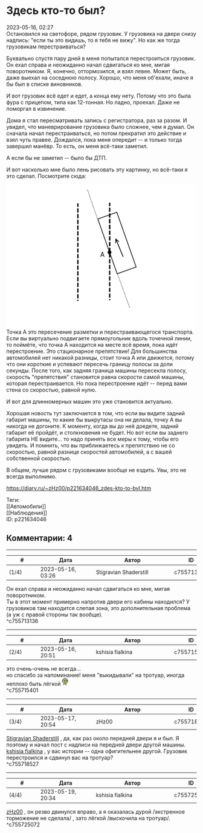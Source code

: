 Здесь кто-то был?
=================

  
2023-05-16, 02:27  
 Остановился на светофоре, рядом грузовик. У грузовика на двери снизу надпись: "если ты это видишь, то я тебя не вижу". Но как же тогда грузовикам перестраиваться?   
   
 Буквально спустя пару дней в меня попытался перестроиться грузовик. Он ехал справа и неожиданно начал сдвигаться ко мне, мигая поворотником. Я, конечно, оттормозился, и взял левее. Может быть, даже выехал на соседнюю полосу. Хорошо, что меня об'ехали, иначе я бы был в списке виновников.   
   
 И вот грузовик всё едет и едет, а конца ему нету. Потому что это была фура с прицепом, типа как 12-тонная. Но ладно, проехал. Даже не поморгал в извинение.   
   
 Дома я стал пересматривать запись с регистратора, раз за разом. И увидел, что маневрирование грузовика было сложнее, чем я думал. Он сначала начал перестраиваться, но потом прекратил это действие и взял чуть правее. Дождался, пока меня опередит -- и только тогда завершил манёвр. То есть, он меня всё-таки заметил.   
   
 А если бы не заметил -- было бы ДТП.   
   
 И вот насколько мне было лень рисовать эту картинку, но всё-таки я это сделал. Посмотрите сюда:   
   
  ![](pics/WCfcA.png)    
 Точка А это пересечение разметки и перестраивающегося транспорта. Если вы виртуально подвигаете прямоугольник вдоль точечной линии, то поймёте, что точка А находится на месте всё время, пока идёт перестроение. Это стационарное препятствие! Для большинства автомобилей нет никакой разницы, стоит точка А или движется, потому что они короткие и успевают пересечь границу полосы за доли секунды. После того, как задняя граница машины пересекла полосу, скорость "препятствия" становится равна скорости самой машины, которая перестраивается. Но пока перестроение идёт -- перед вами стена со скоростью, равной нулю.   
   
 И вот для длинномерных машин это уже становится актуально.   
   
 Хорошая новость тут заключается в том, что если вы видите задний габарит машины, то какие бы выкрутасы она ни делала, точку А вы никогда не догоните. К моменту, когда вы до неё доедете, задний габарит её пройдёт, и столкновения не будет. Но вот если вы заднего габарита НЕ видите... то надо принять все меры к тому, чтобы его увидеть. И помнить, что вы приближаетесь к препятствию не со скоростью, равной разнице скоростей автомобилей, а с вашей собственной скоростью.   
   
 В общем, лучше рядом с грузовиками вообще не ездить. Увы, это не всегда выполнимо.   
  
<https://diary.ru/~zHz00/p221634046_zdes-kto-to-byl.htm>  
  
Теги:  
[[Автомобили]]  
[[Наблюдения]]  
ID: p221634046  


Комментарии: 4
--------------

  


---



|         #         |              Дата              |                     Автор                     |           ID           |
| --- | --- | --- | --- |
| (1/4) | 2023-05-16, 03:26 | Stigravian Shaderstill | c755713136 |

  
  Он ехал справа и неожиданно начал сдвигаться ко мне, мигая поворотником.    
 Ты в этот момент примерно напротив двери его кабины находился? У грузовиков там находится слепая зона, это дополнительная проблема (а уж с правой стороны так вообще).   
 ^c755713136

---



|         #         |              Дата              |                     Автор                     |           ID           |
| --- | --- | --- | --- |
| (2/4) | 2023-05-16, 20:51 | kshisia fialkina | c755715401 |

  
 это очень-очень не всегда...   
 но спасибо за напоминание!  меня "выкидывали" на тротуар, иногда неплохо быть лёгкой ![:shuffle:](pics/1486.gif)    
 ^c755715401

---



|         #         |              Дата              |                     Автор                     |           ID           |
| --- | --- | --- | --- |
| (3/4) | 2023-05-17, 20:54 | zHz00 | c755718527 |

  
  [Stigravian Shaderstill](https://stigravian.diary.ru "Science, Death, Rock-n-Roll")  , да, как раз около передней двери я и был. Я поэтому и начал пост с надписи на передней двери другой машины.   
  [kshisia fialkina](https://kshisi-as-they-are.diary.ru "Don't think about white rabbit")  , у вас истории -- одна офигительнее другой. Грузовик перестроился и сдвинул вас на тротуар?   
 ^c755718527

---



|         #         |              Дата              |                     Автор                     |           ID           |
| --- | --- | --- | --- |
| (4/4) | 2023-05-19, 20:34 | kshisia fialkina | c755725072 |

  
  [zHz00](https://zHz00.diary.ru "Untitled")  , он резво двинулся вправо, а я оказалась дурой  /экстренное торможение не сделала/  , зато лёгкой  /выскочила на тротуар/.    
 ^c755725072